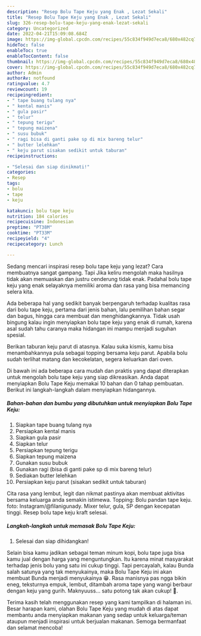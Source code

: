 ```yaml
---
description: "Resep Bolu Tape Keju yang Enak , Lezat Sekali"
title: "Resep Bolu Tape Keju yang Enak , Lezat Sekali"
slug: 326-resep-bolu-tape-keju-yang-enak-lezat-sekali
category: Uncategorized
date: 2022-04-21T15:09:08.684Z
image: https://img-global.cpcdn.com/recipes/55c834f949d7eca8/680x482cq70/bolu-tape-keju-foto-resep-utama.jpg
hideToc: false
enableToc: true
enableTocContent: false
thumbnail: https://img-global.cpcdn.com/recipes/55c834f949d7eca8/680x482cq70/bolu-tape-keju-foto-resep-utama.jpg
cover: https://img-global.cpcdn.com/recipes/55c834f949d7eca8/680x482cq70/bolu-tape-keju-foto-resep-utama.jpg
author: Admin
authorAv: notfound
ratingvalue: 4.7
reviewcount: 19
recipeingredient:
- " tape buang tulang nya"
- " kental manis"
- " gula pasir"
- " telur"
- " tepung terigu"
- " tepung maizena"
- " susu bubuk"
- " ragi bisa di ganti pake sp di mix bareng telur"
- " butter lelehkan"
- " keju parut sisakan sedikit untuk taburan"
recipeinstructions:

- "Selesai dan siap dinikmati!"
categories:
- Resep
tags:
- bolu
- tape
- keju

katakunci: bolu tape keju 
nutrition: 184 calories
recipecuisine: Indonesian
preptime: "PT38M"
cooktime: "PT33M"
recipeyield: "4"
recipecategory: Lunch

---
```



Sedang mencari inspirasi resep bolu tape keju yang lezat? Cara membuatnya sangat gampang. Tapi Jika keliru mengolah maka hasilnya tidak akan memuaskan dan justru cenderung tidak enak. Padahal bolu tape keju yang enak selayaknya memiliki aroma dan rasa yang bisa memancing selera kita.


Ada beberapa hal yang sedikit banyak berpengaruh terhadap kualitas rasa dari bolu tape keju, pertama dari jenis bahan, lalu pemilihan bahan segar dan bagus, hingga cara membuat dan menghidangkannya. Tidak usah bingung kalau ingin menyiapkan bolu tape keju yang enak di rumah, karena asal sudah tahu caranya maka hidangan ini mampu menjadi suguhan spesial.

Berikan taburan keju parut di atasnya. Kalau suka kismis, kamu bisa menambahkannya pula sebagai topping bersama keju parut. Apabila bolu sudah terlihat matang dan kecokelatan, segera keluarkan dari oven.


Di bawah ini ada beberapa cara mudah dan praktis yang dapat diterapkan untuk mengolah bolu tape keju yang siap dikreasikan. Anda dapat menyiapkan Bolu Tape Keju memakai 10 bahan dan 0 tahap pembuatan. Berikut ini langkah-langkah dalam menyiapkan hidangannya.

<!--inarticleads1-->

##### Bahan-bahan dan bumbu yang dibutuhkan untuk menyiapkan Bolu Tape Keju:

1. Siapkan  tape buang tulang nya
1. Persiapkan  kental manis
1. Siapkan  gula pasir
1. Siapkan  telur
1. Persiapkan  tepung terigu
1. Siapkan  tepung maizena
1. Gunakan  susu bubuk
1. Gunakan  ragi (bisa di ganti pake sp di mix bareng telur)
1. Sediakan  butter lelehkan
1. Persiapkan  keju parut (sisakan sedikit untuk taburan)


Cita rasa yang lembut, legit dan nikmat pastinya akan membuat aktivitas bersama keluarga anda semakin istimewa. Topping: Bolu pandan tape keju. foto: Instagram/@filanigunady. Mixer telur, gula, SP dengan kecepatan tinggi. Resep bolu tape keju kraft selesai. 

<!--inarticleads2-->

##### Langkah-langkah untuk memasak Bolu Tape Keju:


1. Selesai dan siap dihidangkan!

Selain bisa kamu jadikan sebagai teman minum kopi, bolu tape juga bisa kamu jual dengan harga yang menguntungkan. Itu karena minat masyarakat terhadap jenis bolu yang satu ini cukup tinggi. Tapi percayalah, kalau Bunda salah satunya yang tak menyukainya, maka Bolu Tape Keju ini akan membuat Bunda menjadi menyukainya 😁. Rasa manisnya pas ngga bikin eneg, teksturnya empuk, lembut, ditambah aroma tape yang wangi berbaur dengan keju yang gurih. Maknyuuss… satu potong tak akan cukup! 🥰. 

Terima kasih telah menggunakan resep yang kami tampilkan di halaman ini. Besar harapan kami, olahan Bolu Tape Keju yang mudah di atas dapat membantu anda menyiapkan makanan yang sedap untuk keluarga/teman ataupun menjadi inspirasi untuk berjualan makanan. Semoga bermanfaat dan selamat mencoba!
